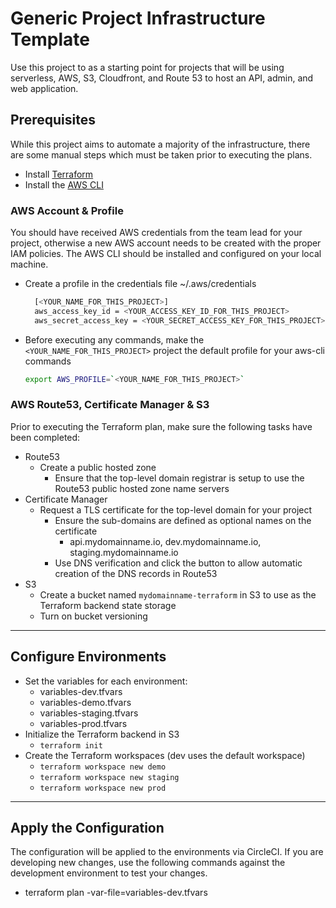 # Generic Project Infrastructure Template

Use this project to as a starting point for projects that will be using serverless, AWS, S3, Cloudfront, and Route 53 to host an API, admin, and web application.

## Prerequisites

While this project aims to automate a majority of the infrastructure, there are some manual steps which must be taken prior to executing the plans.

- Install [Terraform](https://www.terraform.io/)
- Install the [AWS CLI](https://aws.amazon.com/cli/)

### AWS Account & Profile

You should have received AWS credentials from the team lead for your project, otherwise a new AWS account needs to be created with the proper IAM policies.
The AWS CLI should be installed and configured on your local machine.

- Create a profile in the credentials file ~/.aws/credentials

  ```bash
    [<YOUR_NAME_FOR_THIS_PROJECT>]
    aws_access_key_id = <YOUR_ACCESS_KEY_ID_FOR_THIS_PROJECT>
    aws_secret_access_key = <YOUR_SECRET_ACCESS_KEY_FOR_THIS_PROJECT>
  ```

- Before executing any commands, make the `<YOUR_NAME_FOR_THIS_PROJECT>` project the default profile for your aws-cli commands

  ```bash
  export AWS_PROFILE=`<YOUR_NAME_FOR_THIS_PROJECT>`
  ```

### AWS Route53, Certificate Manager & S3

Prior to executing the Terraform plan, make sure the following tasks have been completed:

- Route53
  - Create a public hosted zone
    - Ensure that the top-level domain registrar is setup to use the Route53 public hosted zone name servers
- Certificate Manager
  - Request a TLS certificate for the top-level domain for your project
    - Ensure the sub-domains are defined as optional names on the certificate
      - api.mydomainname.io, dev.mydomainname.io, staging.mydomainname.io
    - Use DNS verification and click the button to allow automatic creation of the DNS records in Route53
- S3
  - Create a bucket named `mydomainname-terraform` in S3 to use as the Terraform backend state storage
  - Turn on bucket versioning

----

## Configure Environments

- Set the variables for each environment:
  - variables-dev.tfvars
  - variables-demo.tfvars
  - variables-staging.tfvars
  - variables-prod.tfvars
- Initialize the Terraform backend in S3
  - `terraform init`
- Create the Terraform workspaces (dev uses the default workspace)
  - `terraform workspace new demo`
  - `terraform workspace new staging`
  - `terraform workspace new prod`

----

## Apply the Configuration

The configuration will be applied to the environments via CircleCI. If you are developing new changes, use the following commands against the development environment to test your changes.

- terraform plan -var-file=variables-dev.tfvars